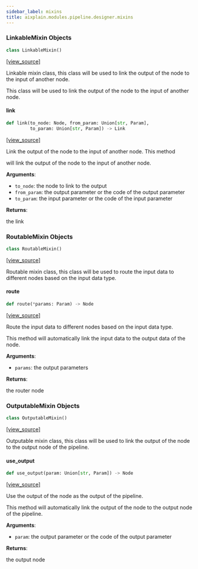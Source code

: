```yaml
---
sidebar_label: mixins
title: aixplain.modules.pipeline.designer.mixins
---
```


### LinkableMixin Objects

```python
class LinkableMixin()
```

[[view_source]](https://github.com/aixplain/aiXplain/blob/main/aixplain/modules/pipeline/designer/mixins.py#L5)

Linkable mixin class, this class will be used to link the output of the
node to the input of another node.

This class will be used to link the output of the node to the input of
another node.

#### link

```python
def link(to_node: Node, from_param: Union[str, Param],
         to_param: Union[str, Param]) -> Link
```

[[view_source]](https://github.com/aixplain/aiXplain/blob/main/aixplain/modules/pipeline/designer/mixins.py#L14)

Link the output of the node to the input of another node. This method

will link the output of the node to the input of another node.

**Arguments**:

- `to_node`: the node to link to the output
- `from_param`: the output parameter or the code of the output
parameter
- `to_param`: the input parameter or the code of the input parameter

**Returns**:

the link

### RoutableMixin Objects

```python
class RoutableMixin()
```

[[view_source]](https://github.com/aixplain/aiXplain/blob/main/aixplain/modules/pipeline/designer/mixins.py#L39)

Routable mixin class, this class will be used to route the input data to
different nodes based on the input data type.

#### route

```python
def route(*params: Param) -> Node
```

[[view_source]](https://github.com/aixplain/aiXplain/blob/main/aixplain/modules/pipeline/designer/mixins.py#L45)

Route the input data to different nodes based on the input data type.

This method will automatically link the input data to the output data
of the node.

**Arguments**:

- `params`: the output parameters

**Returns**:

the router node

### OutputableMixin Objects

```python
class OutputableMixin()
```

[[view_source]](https://github.com/aixplain/aiXplain/blob/main/aixplain/modules/pipeline/designer/mixins.py#L63)

Outputable mixin class, this class will be used to link the output of the
node to the output node of the pipeline.

#### use\_output

```python
def use_output(param: Union[str, Param]) -> Node
```

[[view_source]](https://github.com/aixplain/aiXplain/blob/main/aixplain/modules/pipeline/designer/mixins.py#L69)

Use the output of the node as the output of the pipeline.

This method will automatically link the output of the node to the
output node of the pipeline.

**Arguments**:

- `param`: the output parameter or the code of the output parameter

**Returns**:

the output node

